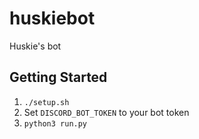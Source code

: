 # huskiebot
Huskie's bot

## Getting Started
1. `./setup.sh`
2. Set `DISCORD_BOT_TOKEN` to your bot token
3. `python3 run.py`